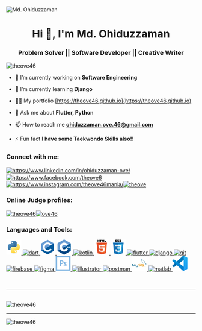 <img align="center" height="250px" src="https://media.licdn.com/dms/image/D5616AQFEsaDd55V53A/profile-displaybackgroundimage-shrink_350_1400/0/1673544289096?e=1680134400&v=beta&t=RAQNZ1eNJhvkBhf3UsxUgF84reUzTNtIb5PlAPjhi68" alt="Md. Ohiduzzaman" />

<h1 align="center">Hi 👋, I'm Md. Ohiduzzaman</h1>
<h3 align="center">Problem Solver || Software Developer || Creative Writer</h3>

<p align="left"> <img height:30px src="https://komarev.com/ghpvc/?username=theove46&label=Profile%20views&color=0e75b6&style=flat" alt="theove46" /> </p>

- 🔭 I’m currently working on **Software Engineering**

- 🌱 I’m currently learning **Django**

- 👨‍💻 My portfolio [https://theove46.github.io](https://theove46.github.io)

- 💬 Ask me about **Flutter, Python**

- 📫 How to reach me **ohiduzzaman.ove.46@gmail.com**

- ⚡ Fun fact **I have some Taekwondo Skills also!!**

<h3 align="left">Connect with me:</h3>
<p align="left"> <a href="https://linkedin.com/in/ohiduzzaman-ove/" target="blank"><img align="center" src="https://raw.githubusercontent.com/rahuldkjain/github-profile-readme-generator/master/src/images/icons/Social/linked-in-alt.svg" alt="https://www.linkedin.com/in/ohiduzzaman-ove/" height="30" width="40" /></a><a href="https://fb.com/theove6" target="blank"><img align="center" src="https://raw.githubusercontent.com/rahuldkjain/github-profile-readme-generator/master/src/images/icons/Social/facebook.svg" alt="https://www.facebook.com/theove6" height="30" width="40" /></a><a href="https://instagram.com/theove46mania/" target="blank"><img align="center" src="https://raw.githubusercontent.com/rahuldkjain/github-profile-readme-generator/master/src/images/icons/Social/instagram.svg" alt="https://www.instagram.com/theove46mania/" height="30" width="40" /></a><a href="https://www.behance.net/theove" target="blank"><img align="center" src="https://raw.githubusercontent.com/rahuldkjain/github-profile-readme-generator/master/src/images/icons/Social/behance.svg" alt="theove" height="30" width="40" /></a>
  
<h3 align="left">Online Judge profiles:</h3>
<p align="left"> <a href="https://www.hackerrank.com/theove46" target="blank"><img align="center" src="https://raw.githubusercontent.com/rahuldkjain/github-profile-readme-generator/master/src/images/icons/Social/hackerrank.svg" alt="theove46" height="30" width="40" /></a><a href="https://codeforces.com/profile/ove46" target="blank"><img align="center" src="https://raw.githubusercontent.com/rahuldkjain/github-profile-readme-generator/master/src/images/icons/Social/codeforces.svg" alt="ove46" height="30" width="40" /></a>
</p>

<h3 align="left">Languages and Tools:</h3>
<p align="left"> 
    <a href="https://www.python.org" target="_blank" rel="noreferrer"> <img src="https://raw.githubusercontent.com/devicons/devicon/master/icons/python/python-original.svg" alt="python" width="40" height="40"/> </a><a href="https://dart.dev" target="_blank" rel="noreferrer"> <img src="https://www.vectorlogo.zone/logos/dartlang/dartlang-icon.svg" alt="dart" width="40" height="40"/> </a> <a href="https://www.cprogramming.com/" target="_blank" rel="noreferrer"> <img src="https://raw.githubusercontent.com/devicons/devicon/master/icons/c/c-original.svg" alt="c" width="40" height="40"/> </a> <a href="https://www.w3schools.com/cpp/" target="_blank" rel="noreferrer"> <img src="https://raw.githubusercontent.com/devicons/devicon/master/icons/cplusplus/cplusplus-original.svg" alt="cplusplus" width="40" height="40"/> </a> <a href="https://kotlinlang.org" target="_blank" rel="noreferrer"> <img src="https://www.vectorlogo.zone/logos/kotlinlang/kotlinlang-icon.svg" alt="kotlin" width="40" height="40"/> </a> <a href="https://www.w3.org/html/" target="_blank" rel="noreferrer"> <img src="https://raw.githubusercontent.com/devicons/devicon/master/icons/html5/html5-original-wordmark.svg" alt="html5" width="40" height="40"/> </a> <a href="https://www.w3schools.com/css/" target="_blank" rel="noreferrer"> <img src="https://raw.githubusercontent.com/devicons/devicon/master/icons/css3/css3-original-wordmark.svg" alt="css3" width="40" height="40"/> </a> <a href="https://flutter.dev" target="_blank" rel="noreferrer"> <img src="https://www.vectorlogo.zone/logos/flutterio/flutterio-icon.svg" alt="flutter" width="40" height="40"/> </a> <a href="https://www.djangoproject.com/" target="_blank" rel="noreferrer"> <img src="https://cdn.worldvectorlogo.com/logos/django.svg" alt="django" width="40" height="40"/> </a> <a href="https://git-scm.com/" target="_blank" rel="noreferrer"> <img src="https://www.vectorlogo.zone/logos/git-scm/git-scm-icon.svg" alt="git" width="40" height="40"/> </a> <a href="https://firebase.google.com/" target="_blank" rel="noreferrer"> <img src="https://www.vectorlogo.zone/logos/firebase/firebase-icon.svg" alt="firebase" width="40" height="40"/> </a> <a href="https://www.figma.com/" target="_blank" rel="noreferrer"> <img src="https://www.vectorlogo.zone/logos/figma/figma-icon.svg" alt="figma" width="40" height="40"/> </a> <a href="https://www.photoshop.com/en" target="_blank" rel="noreferrer"> <img src="https://raw.githubusercontent.com/devicons/devicon/master/icons/photoshop/photoshop-line.svg" alt="photoshop" width="40" height="40"/> </a> <a href="https://www.adobe.com/in/products/illustrator.html" target="_blank" rel="noreferrer"> <img src="https://www.vectorlogo.zone/logos/adobe_illustrator/adobe_illustrator-icon.svg" alt="illustrator" width="40" height="40"/> </a> <a href="https://postman.com" target="_blank" rel="noreferrer"> <img src="https://www.vectorlogo.zone/logos/getpostman/getpostman-icon.svg" alt="postman" width="40" height="40"/> </a> <a href="https://www.mysql.com/" target="_blank" rel="noreferrer"> <img src="https://raw.githubusercontent.com/devicons/devicon/master/icons/mysql/mysql-original-wordmark.svg" alt="mysql" width="40" height="40"/> </a> <a href="https://www.mathworks.com/" target="_blank" rel="noreferrer"> <img src="https://upload.wikimedia.org/wikipedia/commons/2/21/Matlab_Logo.png" alt="matlab" width="40" height="40"/> </a><a href="https://code.visualstudio.com" target="_blank" rel="noreferrer"> <img src="https://raw.githubusercontent.com/github/explore/80688e429a7d4ef2fca1e82350fe8e3517d3494d/topics/visual-studio-code/visual-studio-code.png" alt="c" width="40" height="40"/> </a>    
</p>


<br />

<!--
<p align="left"> 
<img align="left" src="https://github-readme-stats.vercel.app/api/top-langs?username=theove46&show_icons=true&theme=tokyonight&layout=compact" alt="theove46" />
  </p>
<p align="left"> 
  <img align="center" src="https://github-readme-stats.vercel.app/api?username=theove46&show_icons=true&theme=tokyonight" alt="theove46" />
  </p>
<p align="left"> 
<img align="center" src="https://github-readme-stats.vercel.app/api?username=theove46&show_icons=true&theme=tokyonight" alt="theove46" />
  </p>
<p align="left"> 
<img align="center" src="https://github-readme-streak-stats.herokuapp.com/?user=theove46&show_icons=true&theme=tokyonight" alt="theove46" />
  </p>
-->

---
  <br/>
  <img align="center" src="https://github-readme-stats.vercel.app/api?username=theove46&show_icons=true&theme=tokyonight" alt="theove46" />

---
  
 <img align="left" src="https://github-readme-stats.vercel.app/api/top-langs?username=theove46&show_icons=true&theme=tokyonight&layout=compact" alt="theove46" />
<br />
